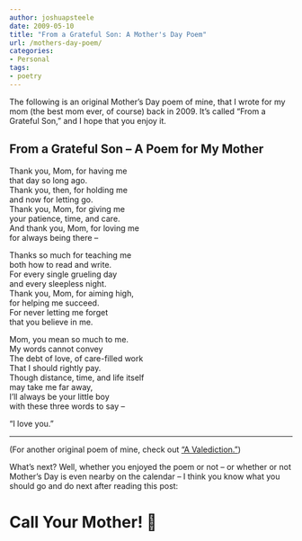 ```yaml
---
author: joshuapsteele
date: 2009-05-10
title: "From a Grateful Son: A Mother's Day Poem"
url: /mothers-day-poem/
categories:
- Personal
tags:
- poetry
---
```


The following is an original Mother’s Day poem of mine, that I wrote for my mom (the best mom ever, of course) back in 2009. It’s called “From a Grateful Son,” and I hope that you enjoy it.

## From a Grateful Son – A Poem for My Mother

Thank you, Mom, for having me  
that day so long ago.  
Thank you, then, for holding me  
and now for letting go.  
Thank you, Mom, for giving me  
your patience, time, and care.  
And thank you, Mom, for loving me  
for always being there –

Thanks so much for teaching me  
both how to read and write.  
For every single grueling day  
and every sleepless night.  
Thank you, Mom, for aiming high,  
for helping me succeed.  
For never letting me forget  
that you believe in me.

Mom, you mean so much to me.  
My words cannot convey  
The debt of love, of care-filled work  
That I should rightly pay.  
Though distance, time, and life itself  
may take me far away,  
I’ll always be your little boy  
with these three words to say –

“I love you.”

---

(For another original poem of mine, check out [“A Valediction.”](https://joshuapsteele.com/2009/06/06/a-valediction/))

What’s next? Well, whether you enjoyed the poem or not – or whether or not Mother’s Day is even nearby on the calendar – I think you know what you should go and do next after reading this post:

# Call Your Mother! 🙂